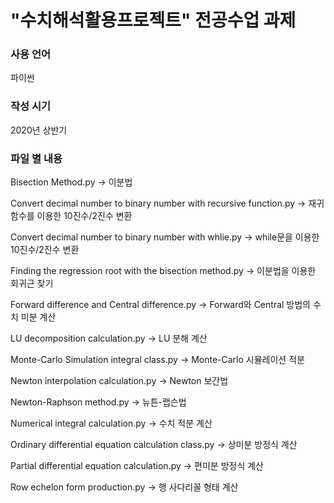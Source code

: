 # "수치해석활용프로젝트" 전공수업 과제

### 사용 언어
파이썬

### 작성 시기
2020년 상반기

### 파일 별 내용
  Bisection Method.py -> 이분법

  Convert decimal number to binary number with recursive function.py -> 재귀함수를 이용한 10진수/2진수 변환

  Convert decimal number to binary number with whlie.py -> while문을 이용한 10진수/2진수 변환

  Finding the regression root with the bisection method.py -> 이분법을 이용한 회귀근 찾기

  Forward difference and Central difference.py -> Forward와 Central 방법의 수치 미분 계산

  LU decomposition calculation.py -> LU 분해 계산

  Monte-Carlo Simulation integral class.py -> Monte-Carlo 시뮬레이션 적분

  Newton interpolation calculation.py -> Newton 보간법

  Newton-Raphson method.py -> 뉴튼-랩슨법

  Numerical integral calculation.py -> 수치 적분 계산

  Ordinary differential equation calculation class.py -> 상미분 방정식 계산

  Partial differential equation calculation.py -> 편미분 방정식 계산

  Row echelon form production.py -> 행 사다리꼴 형태 계산
